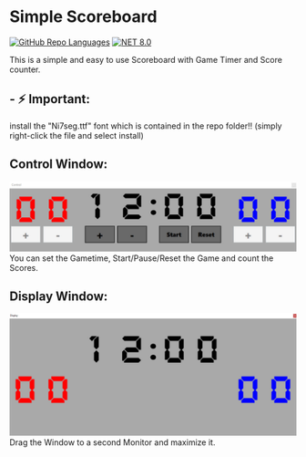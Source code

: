 # Simple Scoreboard
[![GitHub Repo Languages](https://img.shields.io/github/languages/top/dama66/Simple_Scoreboard?style=flat-square)](https://github.com/BeyondDimension/SteamTools/search?l=c%23)
[![NET 8.0](https://img.shields.io/badge/dotnet-8.0-purple.svg?style=flat-square&color=512bd4)](https://learn.microsoft.com/zh-cn/dotnet/core/whats-new/dotnet-7)

This is a simple and easy to use Scoreboard with Game Timer and Score counter.

## - ⚡ Important:
install the "Ni7seg.ttf" font which is contained in the repo folder!! (simply right-click the file and select install)
## Control Window:
![TestImage](Control.png)
You can set the Gametime, Start/Pause/Reset the Game and count the Scores. 

## Display Window:
![TestImage](Display.png)
Drag the Window to a second Monitor and maximize it.

